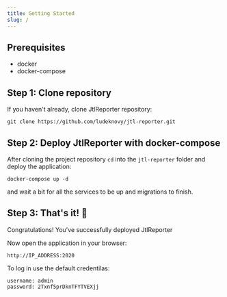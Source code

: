 ```yaml
---
title: Getting Started
slug: /
---
```


## Prerequisites

* docker
* docker-compose

## Step 1: Clone repository

If you haven't already, clone JtlReporter repository:

```shell
git clone https://github.com/ludeknovy/jtl-reporter.git
```

## Step 2: Deploy JtlReporter with docker-compose

After cloning the project repository `cd` into the `jtl-reporter` folder and deploy the application:

```
docker-compose up -d
```

and wait a bit for all the services to be up and migrations to finish.

## Step 3: That's it! 🎉

Congratulations! You've successfully deployed JtlReporter

Now open the application in your browser:

```
http://IP_ADDRESS:2020
```

To log in use the default credentilas:

```
username: admin
password: 2Txnf5prDknTFYTVEXjj
```
